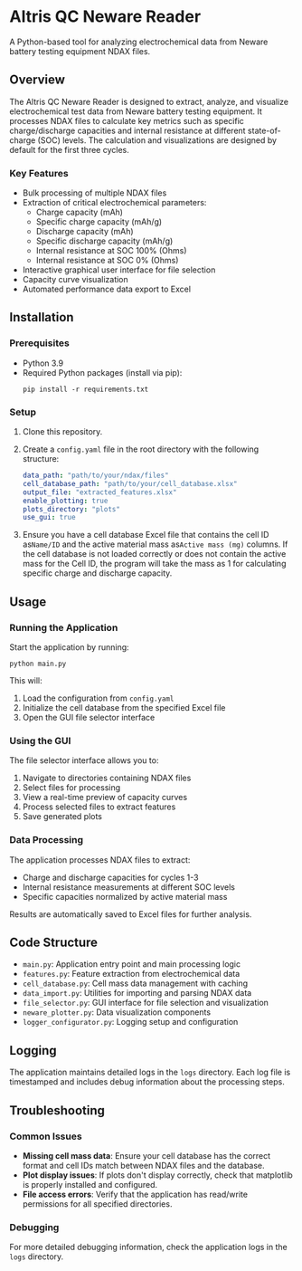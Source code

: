 # Altris QC Neware Reader

A Python-based tool for analyzing electrochemical data from Neware battery testing equipment NDAX files.

## Overview

The Altris QC Neware Reader is designed to extract, analyze, and visualize electrochemical test data from Neware battery testing equipment. It processes NDAX files to calculate key metrics such as specific charge/discharge capacities and internal resistance at different state-of-charge (SOC) levels. The calculation and visualizations are designed by default for the first three cycles.

### Key Features

- Bulk processing of multiple NDAX files
- Extraction of critical electrochemical parameters:
  - Charge capacity (mAh)
  - Specific charge capacity (mAh/g)
  - Discharge capacity (mAh)
  - Specific discharge capacity (mAh/g)
  - Internal resistance at SOC 100% (Ohms)
  - Internal resistance at SOC 0% (Ohms)
- Interactive graphical user interface for file selection
- Capacity curve visualization
- Automated performance data export to Excel

## Installation

### Prerequisites

- Python 3.9
- Required Python packages (install via pip):
  ```
  pip install -r requirements.txt
  ```

### Setup

1. Clone this repository.

2. Create a `config.yaml` file in the root directory with the following structure:
   ```yaml
   data_path: "path/to/your/ndax/files"
   cell_database_path: "path/to/your/cell_database.xlsx"
   output_file: "extracted_features.xlsx"
   enable_plotting: true
   plots_directory: "plots"
   use_gui: true
   ```

3. Ensure you have a cell database Excel file that contains the cell ID as`Name/ID` 
and the active material mass as`Active mass (mg)` columns. If the cell database is 
not loaded correctly or does not contain the active mass for the Cell ID, the 
program will take the mass as 1 for calculating specific charge and discharge capacity.

## Usage

### Running the Application

Start the application by running:

```
python main.py
```

This will:
1. Load the configuration from `config.yaml`
2. Initialize the cell database from the specified Excel file
3. Open the GUI file selector interface

### Using the GUI

The file selector interface allows you to:

1. Navigate to directories containing NDAX files
2. Select files for processing
3. View a real-time preview of capacity curves
4. Process selected files to extract features
5. Save generated plots

### Data Processing

The application processes NDAX files to extract:
- Charge and discharge capacities for cycles 1-3
- Internal resistance measurements at different SOC levels
- Specific capacities normalized by active material mass

Results are automatically saved to Excel files for further analysis.

## Code Structure

- `main.py`: Application entry point and main processing logic
- `features.py`: Feature extraction from electrochemical data
- `cell_database.py`: Cell mass data management with caching
- `data_import.py`: Utilities for importing and parsing NDAX data
- `file_selector.py`: GUI interface for file selection and visualization
- `neware_plotter.py`: Data visualization components
- `logger_configurator.py`: Logging setup and configuration

## Logging

The application maintains detailed logs in the `logs` directory. Each log file is timestamped and includes debug information about the processing steps.

## Troubleshooting

### Common Issues

- **Missing cell mass data**: Ensure your cell database has the correct format and cell IDs match between NDAX files and the database.
- **Plot display issues**: If plots don't display correctly, check that matplotlib is properly installed and configured.
- **File access errors**: Verify that the application has read/write permissions for all specified directories.

### Debugging

For more detailed debugging information, check the application logs in the `logs` directory.
